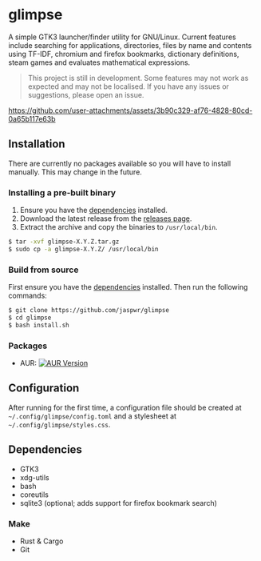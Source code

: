 # glimpse
A simple GTK3 launcher/finder utility for GNU/Linux. Current features include searching for applications, directories, files by name and contents using TF-IDF, chromium and firefox bookmarks, dictionary definitions, steam games and evaluates mathematical expressions.

> This project is still in development. Some features may not work as expected and may not be localised. If you have any issues or suggestions, please open an issue.

https://github.com/user-attachments/assets/3b90c329-af76-4828-80cd-0a65b117e63b

## Installation
There are currently no packages available so you will have to install manually. This may change in the future.
### Installing a pre-built binary
1. Ensure you have the [dependencies](#dependencies) installed.
2. Download the latest release from the [releases page](https://github.com/jaspwr/glimpse/releases).
3. Extract the archive and copy the binaries to `/usr/local/bin`.
```bash
$ tar -xvf glimpse-X.Y.Z.tar.gz
$ sudo cp -a glimpse-X.Y.Z/ /usr/local/bin
```
### Build from source
First ensure you have the [dependencies](#dependencies) installed. Then run the following commands:
```bash
$ git clone https://github.com/jaspwr/glimpse
$ cd glimpse
$ bash install.sh
```
### Packages
 * AUR: [![AUR Version](https://img.shields.io/aur/version/glimpse-git)](https://aur.archlinux.org/packages/glimpse-git) 


## Configuration
After running for the first time, a configuration file should be created at `~/.config/glimpse/config.toml` and a stylesheet at `~/.config/glimpse/styles.css`.

## Dependencies
* GTK3
* xdg-utils
* bash
* coreutils
* sqlite3 (optional; adds support for firefox bookmark search)

### Make
* Rust & Cargo
* Git
